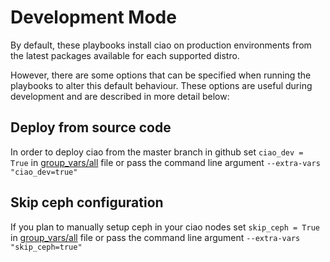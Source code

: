 # Development Mode
By default, these playbooks install ciao on production environments from
the latest packages available for each supported distro.

However, there are some options that can be specified when running the playbooks
to alter this default behaviour. These options are useful during development and
are described in more detail below:

## Deploy from source code
In order to deploy ciao from the master branch in github set `ciao_dev = True` in [group_vars/all](../group_vars/all) file or pass the
command line argument `--extra-vars "ciao_dev=true"`

## Skip ceph configuration
If you plan to manually setup ceph in your ciao nodes set `skip_ceph = True`
in [group_vars/all](../group_vars/all) file or pass the command line argument
`--extra-vars "skip_ceph=true"`
